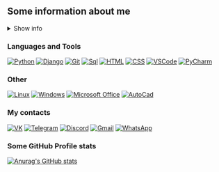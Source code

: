  ## Some information about me

<details><summary>Show info</summary>
    
- **<h4>Education:</h4>**

    - **2016-2020 (specialized secondary)** Peter the Great St. Petersburg Polytechnic University, **direction** - programming in computer systems, **specialty** - technician-programmer.
    - **2020-2025 (current)** SUAI, **direction** - informatics and computer engineering.

- **<h4>Personal qualities:</h4>**

    - Calmness
    - High responsibility
    - Attentiveness
    - Discipline
    - Analytical mind
    - Learning propensity



- **<h4>Languages:</h4>**

    - Russian(native)
    - English(b2)


- **<h4>Career Objective:</h4>**

    - Senior python developer


- **<h4>Working on projects:</h4>**

    - [Discord Bot(python)](https://github.com/reven-n1/DiscordBot)
  
</details>

### Languages and Tools

[![Python](https://img.shields.io/badge/-Python-black?style=for-the-badge&logo=python)](#)   [![Django](https://img.shields.io/badge/-Django-black?style=for-the-badge&logo=django&logoColor=yellow)](#)  [![Git](https://img.shields.io/badge/-Git-black?style=for-the-badge&logo=git&logoColor=red)](#)  [![Sql](https://img.shields.io/badge/-SQL-black?style=for-the-badge&logo=mysql&logoColor=yellow)](#) [![HTML](https://img.shields.io/badge/-HTML-black?style=for-the-badge&logo=html5)](#)    [![CSS](https://img.shields.io/badge/-CSS-black?style=for-the-badge&logo=css3)](#)   [![VSCode](https://img.shields.io/badge/-VSCode-black?style=for-the-badge&logo=visualstudiocode&logoColor=blue)](#) [![PyCharm](https://img.shields.io/badge/-PyCharm-black?style=for-the-badge&logo=pycharm)](#)

### Other

[![Linux](https://img.shields.io/badge/-Linux-black?style=for-the-badge&logo=linux)](#)  [![Windows](https://img.shields.io/badge/-Windows-black?style=for-the-badge&logo=windows)](#)    [![Microsoft Office](https://img.shields.io/badge/-MicrosoftOffice-black?style=for-the-badge&logo=microsoftoffice&logoColor=red)](#) [![AutoCad](https://img.shields.io/badge/-AutoCad-black?style=for-the-badge&logo=autodesk&logoColor=red)](#)

### My contacts

[![VK](https://img.shields.io/badge/-VK-black?style=for-the-badge&logo=vk)](https://vk.com/idreven_n1)   [![Telegram](https://img.shields.io/badge/-Telegram-black?style=for-the-badge&logo=telegram)](https://teleg.run/reven_n1) [![Discord](https://img.shields.io/badge/-Discord-black?style=for-the-badge&logo=discord)](https://discord.com/users/reven_n1#1645) <a href="mailto:roma.suslov.16@gmail.com">![Gmail](https://img.shields.io/badge/-Gmail-black?style=for-the-badge&logo=gmail)</a> [![WhatsApp](https://img.shields.io/badge/-whatsapp-black?style=for-the-badge&logo=whatsapp)](https://wa.me/79531617159)


### Some GitHub Profile stats

[![Anurag's GitHub stats](https://github-readme-stats.vercel.app/api?username=reven-n1&count_private=true&show_icons=true&border_radius=10&hide=prs,issues&theme=dracula)](https://github.com/anuraghazra/github-readme-stats)
